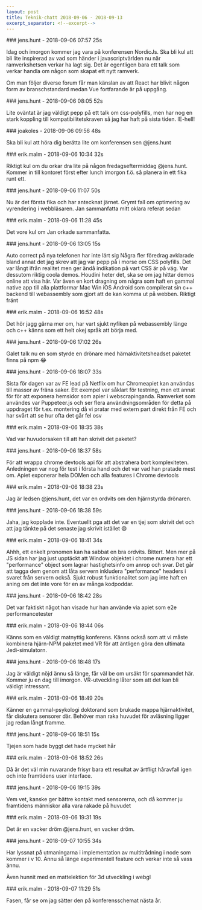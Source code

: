```yaml
---
layout: post
title: Teknik-chatt 2018-09-06 - 2018-09-13
excerpt_separator: <!--excerpt-->
---
```

<section class="message" markdown="1">
### jens.hunt - 2018-09-06 07:57 25s

Idag och imorgon kommer jag vara på konferensen NordicJs. Ska bli kul att bli lite inspirerad av vad som händer i javascriptvärlden nu när ramverkshetsen verkar ha lagt sig. Det är egentligen bara ett talk som verkar handla om någon som skapat ett nytt ramverk. 

Om man följer diverse forum får man känslan av att React har blivit någon form av branschstandard medan Vue fortfarande är på uppgång. 
</section>
<section class="message" markdown="1">
### jens.hunt - 2018-09-06 08:05 52s

Lite oväntat är jag väldigt pepp på ett talk om css-polyfills, men har nog en stark koppling till kompatibilitetskraven så jag har haft på sista tiden. IE-hell!  
</section>
<section class="message" markdown="1">
### joakoles - 2018-09-06 09:56 48s

Ska bli kul att höra dig berätta lite om konferensen sen @jens.hunt
</section>
<section class="message" markdown="1">
### erik.malm - 2018-09-06 10:34 32s

Riktigt kul om du orkar dra lite på någon fredagseftermiddag @jens.hunt.
Kommer in till kontoret först efter lunch imorgon f.ö. så planera in ett fika runt ett.
</section>
<section class="message" markdown="1">
### jens.hunt - 2018-09-06 11:07 50s

Nu är det första fika och har antecknat järnet. Grymt fall om optimering av vyrendering i webbläsaren. Jan sammanfatta mitt oklara referat sedan
</section>
<section class="message" markdown="1">
### erik.malm - 2018-09-06 11:28 45s

Det vore kul om Jan orkade sammanfatta.
</section>
<section class="message" markdown="1">
### jens.hunt - 2018-09-06 13:05 15s

Auto correct på nya telefonen har inte lärt sig
Några fler föredrag avklarade bland annat det jag skrev att jag var pepp på i morse om CSS polyfills. Det var långt ifrån realitet men ger ändå indikation på vart CSS är på väg. Var dessutom riktig coola demos. Houdini heter det, ska se om jag hittar demos online att visa här.
Var även en kort dragning om några som haft en gammal native app till alla plattformar Mac Win iOS Android som compilerat sin c++ backend till webassembly som gjort att de kan komma ut på webben. Riktigt fränt
</section>
<section class="message" markdown="1">
### erik.malm - 2018-09-06 16:52 48s

Det hör jagg gärna mer om, har vart sjukt nyfiken på webassembly länge och c++ känns som ett helt okej språk att börja med.
</section>
<section class="message" markdown="1">
### jens.hunt - 2018-09-06 17:02 26s

Galet talk nu en som styrde en drönare med härnaktivitetsheadset paketet finns på npm 😂
</section>
<section class="message" markdown="1">
### jens.hunt - 2018-09-06 18:07 33s

Sista för dagen var av FE  lead på Netflix om hur Chromeapiet kan användas till massor av fräna saker. Ett exempel var såklart för testning, men ett annat för för att exponera hemsidor som apier i webscrapinganda. Ramverket som användes var Puppeteer.js och ser flera användningsområden för detta  på uppdraget för t.ex. montering då vi pratar med extern part direkt från FE och har svårt att se hur ofta det går fel osv
</section>
<section class="message" markdown="1">
### erik.malm - 2018-09-06 18:35 38s

Vad var huvudorsaken till att han skrivit det paketet?
</section>
<section class="message" markdown="1">
### jens.hunt - 2018-09-06 18:37 58s

För att wrappa chrome devtools api för att abstrahera bort komplexiteten. Anledningen var nog för test i första hand och det var vad han pratade mest om. Apiet exponerar hela DOMen och alla features i Chrome devtools
</section>
<section class="message" markdown="1">
### erik.malm - 2018-09-06 18:38 23s

Jag är ledsen @jens.hunt, det var en ordvits om den hjärnstyrda drönaren.
</section>
<section class="message" markdown="1">
### jens.hunt - 2018-09-06 18:38 59s

Jaha, jag kopplade inte. Eventuellt pga att det var en tjej som skrivit det och att jag tänkte på det senaste jag skrivit istället 😄
</section>
<section class="message" markdown="1">
### erik.malm - 2018-09-06 18:41 34s

Ahhh, ett enkelt pronomen kan ha sabbat en bra ordvits. Bittert.
Men mer på JS sidan har jag just upptäckt att Window objektet i chrome numera har ett "performance" object som lagrar hastighetsinfo om anrop och svar. Det går att tagga dem genom att låta servern inkludera "performance" headers i svaret från servern också.
Sjukt robust funktionalitet som jag inte haft en aning om det inte vore för en av många kodpoddar.

<!--excerpt-->
</section>
<section class="message" markdown="1">
### jens.hunt - 2018-09-06 18:42 28s

Det var faktiskt något han visade hur han använde via apiet som e2e performancetester
</section>
<section class="message" markdown="1">
### erik.malm - 2018-09-06 18:44 06s

Känns som en väldigt matnyttig konferens. Känns också som att vi måste kombinera hjärn-NPM paketet med VR för att äntligen göra den ultimata Jedi-simulatorn.
</section>
<section class="message" markdown="1">
### jens.hunt - 2018-09-06 18:48 17s

Jag är väldigt nöjd ännu så länge, får väl be om ursäkt för spammandet här. Kommer ju en dag till imorgon.
VR-utveckling låter som att det kan bli väldigt intressant.
</section>
<section class="message" markdown="1">
### erik.malm - 2018-09-06 18:49 20s

Känner en gammal-psykologi doktorand som brukade mappa hjärnaktivitet, får diskutera sensorer där. Behöver man raka huvudet för avläsning ligger jag redan långt framme.
</section>
<section class="message" markdown="1">
### jens.hunt - 2018-09-06 18:51 15s

Tjejen som hade byggt det hade mycket hår
</section>
<section class="message" markdown="1">
### erik.malm - 2018-09-06 18:52 26s

Då är det väl min nuvarande frisyr bara ett resultat av ärtfligt håravfall igen och inte framtidens user interface.
</section>
<section class="message" markdown="1">
### jens.hunt - 2018-09-06 19:15 39s

Vem vet, kanske ger bättre kontakt med sensorerna, och då kommer ju framtidens människor alla vara rakade på huvudet
</section>
<section class="message" markdown="1">
### erik.malm - 2018-09-06 19:31 19s

Det är en vacker dröm @jens.hunt, en vacker dröm.
</section>
<section class="message" markdown="1">
### jens.hunt - 2018-09-07 10:55 34s

Har lyssnat på utmaningarna i implementation av multitrådning i node som kommer i v 10. Ännu så länge experimentell feature och  verkar inte så vass ännu.

Även hunnit med en mattelektion för 3d utveckling i webgl
</section>
<section class="message" markdown="1">
### erik.malm - 2018-09-07 11:29 51s

Fasen, får se om jag sätter den på konferensschemat nästa år.
</section>